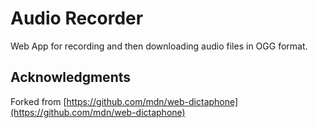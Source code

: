 # Audio Recorder

Web App for recording and then downloading audio files in OGG format.

## Acknowledgments

Forked from [https://github.com/mdn/web-dictaphone](https://github.com/mdn/web-dictaphone)
